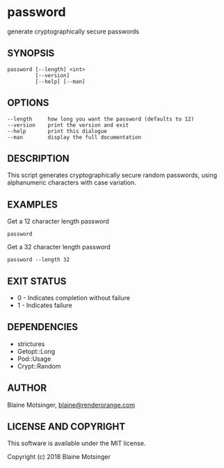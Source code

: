 # password

generate cryptographically secure passwords

## SYNOPSIS

```
password [--length] <int> 
         [--version]
         [--help] [--man]
```

## OPTIONS

```
--length     how long you want the password (defaults to 12)
--version    print the version and exit
--help       print this dialogue
--man        display the full documentation
```

## DESCRIPTION

This script generates cryptographically secure random passwords, using alphanumeric characters with case variation.

## EXAMPLES

Get a 12 character length password

```
password
```

Get a 32 character length password

```
password --length 32
```

## EXIT STATUS

- 0 - Indicates completion without failure
- 1 - Indicates failure

## DEPENDENCIES

- strictures
- Getopt::Long
- Pod::Usage
- Crypt::Random

## AUTHOR

Blaine Motsinger, <blaine@renderorange.com>

## LICENSE AND COPYRIGHT

This software is available under the MIT license.

Copyright (c) 2018 Blaine Motsinger
